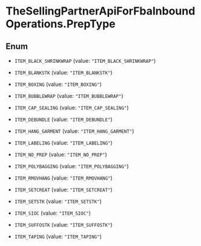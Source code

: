 # TheSellingPartnerApiForFbaInboundOperations.PrepType

## Enum


* `ITEM_BLACK_SHRINKWRAP` (value: `"ITEM_BLACK_SHRINKWRAP"`)

* `ITEM_BLANKSTK` (value: `"ITEM_BLANKSTK"`)

* `ITEM_BOXING` (value: `"ITEM_BOXING"`)

* `ITEM_BUBBLEWRAP` (value: `"ITEM_BUBBLEWRAP"`)

* `ITEM_CAP_SEALING` (value: `"ITEM_CAP_SEALING"`)

* `ITEM_DEBUNDLE` (value: `"ITEM_DEBUNDLE"`)

* `ITEM_HANG_GARMENT` (value: `"ITEM_HANG_GARMENT"`)

* `ITEM_LABELING` (value: `"ITEM_LABELING"`)

* `ITEM_NO_PREP` (value: `"ITEM_NO_PREP"`)

* `ITEM_POLYBAGGING` (value: `"ITEM_POLYBAGGING"`)

* `ITEM_RMOVHANG` (value: `"ITEM_RMOVHANG"`)

* `ITEM_SETCREAT` (value: `"ITEM_SETCREAT"`)

* `ITEM_SETSTK` (value: `"ITEM_SETSTK"`)

* `ITEM_SIOC` (value: `"ITEM_SIOC"`)

* `ITEM_SUFFOSTK` (value: `"ITEM_SUFFOSTK"`)

* `ITEM_TAPING` (value: `"ITEM_TAPING"`)



